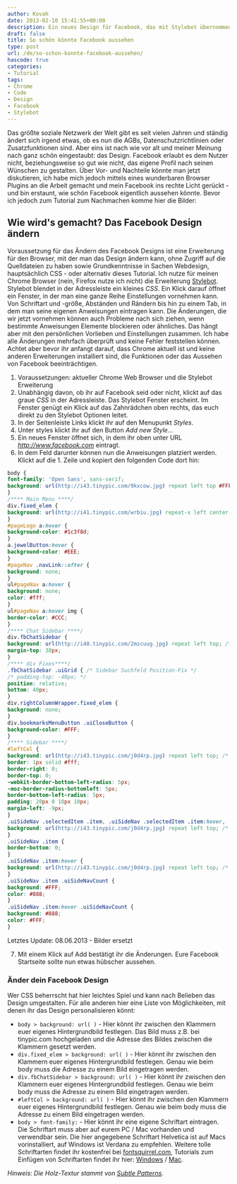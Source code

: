 ```yaml
---
author: Kovah
date: 2013-02-10 15:41:55+00:00
description: Ein neues Design für Facebook, das mit Stylebot übernommen werden kann.
draft: false
title: So schön könnte Facebook aussehen
type: post
url: /de/so-schon-konnte-facebook-aussehen/
hascode: true
categories:
- Tutorial
tags:
- Chrome
- Code
- Design
- Facebook
- Stylebot
---
```


Das größte soziale Netzwerk der Welt gibt es seit vielen Jahren und ständig ändert sich irgend etwas, ob es nun die AGBs, Datenschutzrichtlinien oder Zusatzfunktionen sind. Aber eins ist nach wie vor alt und meiner Meinung nach ganz schön eingestaubt: das Design. Facebook erlaubt es dem Nutzer nicht, beziehungsweise so gut wie nicht, das eigene Profil nach seinen Wünschen zu gestalten. Über Vor- und Nachteile könnte man jetzt diskutieren, ich habe mich jedoch mittels eines wunderbaren Browser Plugins an die Arbeit gemacht und mein Facebook ins rechte Licht gerückt - und bin erstaunt, wie schön Facebook eigentlich aussehen könnte. Bevor ich jedoch zum Tutorial zum Nachmachen komme hier die Bilder:


## Wie wird's gemacht? Das Facebook Design ändern

Voraussetzung für das Ändern des Facebook Designs ist eine Erweiterung für den Browser, mit der man das Design ändern kann, ohne Zugriff auf die Quelldateien zu haben sowie Grundkenntnisse in Sachen Webdesign, hauptsächlich CSS - oder alternativ dieses Tutorial. Ich nutze für meinen Chrome Browser (nein, Firefox nutze ich nicht) die Erweiterung [Stylebot](https://chrome.google.com/webstore/detail/stylebot/oiaejidbmkiecgbjeifoejpgmdaleoha). Stylebot blendet in der Adressleiste ein kleines _CSS_. Ein Klick darauf öffnet ein Fenster, in der man eine ganze Reihe Einstellungen vornehmen kann. Von Schriftart und -größe, Abständen und Rändern bis hin zu einem Tab, in dem man seine eigenen Anweisungen eintragen kann. Die Änderungen, die wir jetzt vornehmen können auch Probleme nach sich ziehen, wenn bestimmte Anweisungen Elemente blockieren oder ähnliches. Das hängt aber mit den persönlichen Vorlieben und Einstellungen zusammen. Ich habe alle Änderungen mehrfach überprüft und keine Fehler feststellen können. Achtet aber bevor ihr anfangt darauf, dass Chrome aktuell ist und keine anderen Erweiterungen installiert sind, die Funktionen oder das Aussehen von Facebook beeinträchtigen.

1. Voraussetzungen: aktueller Chrome Web Browser und die Stylebot Erweiterung
2. Unabhängig davon, ob ihr auf Facebook seid oder nicht, klickt auf das graue _CSS_ in der Adressleiste. Das Stylebot Fenster erscheint. Im Fenster genügt ein Klick auf das Zahnrädchen oben rechts, das euch direkt zu den Stylebot Optionen leitet.
3. In der Seitenleiste Links klickt ihr auf den Menupunkt _Styles_.
4. Unter styles klickt ihr auf den Button _Add new Style..._
5. Ein neues Fenster öffnet sich, in dem ihr oben unter URL _http://www.facebook.com_ eintragt.
6. In dem Feld darunter können nun die Anweisungen platziert werden. Klickt auf die 1. Zeile und kopiert den folgenden Code dort hin:

```css
body {
font-family: 'Open Sans', sans-serif;
background: url(http://i43.tinypic.com/9kxcow.jpg) repeat left top #FFF; /* Hintergrund */
}
/**** Main Menu ****/
div.fixed_elem {
background: url(http://i41.tinypic.com/wrbiu.jpg) repeat-x left center; /* Hintergrund Hauptmenuleiste */
}
#pageLogo a:hover {
background-color: #1c3f8d;
}
a.jewelButton:hover {
background-color: #EEE;
}
#pageNav .navLink::after {
background: none;
}
ul#pageNav a:hover {
background: none;
color: #fff;
}
ul#pageNav a:hover img {
border-color: #CCC;
}
/**** Chat Sidebar ****/
div.fbChatSidebar {
background: url(http://i40.tinypic.com/2mzcuug.jpg) repeat left top; /* Hintergrund Chat Sidebar*/
margin-top: 38px;
}
/**** div Fixes****/
.fbChatSidebar .uiGrid { /* Sidebar Suchfeld Position-Fix */
/* padding-top: -40px; */
position: relative;
bottom: 40px;
}
div.rightColumnWrapper.fixed_elem {
background: none;
}
div.bookmarksMenuButton .uiCloseButton {
background-color: #FFF;
}
/**** Sidebar ****/
#leftCol {
background: url(http://i43.tinypic.com/j0d4rp.jpg) repeat left top; /* Hintergrund Seitenleiste */
border: 1px solid #fff;
border-right: 0;
border-top: 0;
-webkit-border-bottom-left-radius: 5px;
-moz-border-radius-bottomleft: 5px;
border-bottom-left-radius: 5px;
padding: 20px 0 10px 10px;
margin-left: -9px;
}
.uiSideNav .selectedItem .item, .uiSideNav .selectedItem .item:hover, .uiSideNav ul .selectedItem .subitem, .uiSideNav ul .selectedItem .subitem:hover {
background: url(http://i43.tinypic.com/j0d4rp.jpg) repeat left top; /* Hintergrund Listenobjekt Seitenleiste */
}
.uiSideNav .item {
border-bottom: 0;
}
.uiSideNav .item:hover {
background: url(http://i43.tinypic.com/j0d4rp.jpg) repeat left top; /* Hintergrund Listenobjekt Seitenleiste bei hover*/
}
.uiSideNav .item .uiSideNavCount {
background: #FFF;
color: #888;
}
.uiSideNav .item:hover .uiSideNavCount {
background: #888;
color: #FFF;
}
```
Letztes Update: 08.06.2013 - Bilder ersetzt

7. Mit einem Klick auf Add bestätigt ihr die Änderungen. Eure Facebook Startseite sollte nun etwas hübscher aussehen.


### Änder dein Facebook Design

Wer CSS beherrscht hat hier leichtes Spiel und kann nach Belieben das Design umgestalten. Für alle anderen hier eine Liste von Möglichkeiten, mit denen ihr das Design personalisieren könnt:

  * `body > background: url( )` - Hier könnt ihr zwischen den Klammern euer eigenes Hintergrundbild festlegen. Das Bild muss z.B. bei tinypic.com hochgeladen und die Adresse des Bildes zwischen die Klammern gesetzt werden.
  * `div.fixed_elem > background: url( )` - Hier könnt ihr zwischen den Klammern euer eigenes Hintergrundbild festlegen. Genau wie beim body muss die Adresse zu einem Bild eingetragen werden.
  * `div.fbChatSidebar > background: url( )` - Hier könnt ihr zwischen den Klammern euer eigenes Hintergrundbild festlegen. Genau wie beim body muss die Adresse zu einem Bild eingetragen werden.
  * `#leftCol > background: url( )` - Hier könnt ihr zwischen den Klammern euer eigenes Hintergrundbild festlegen. Genau wie beim body muss die Adresse zu einem Bild eingetragen werden.
  * `body > font-family:` - Hier könnt ihr eine eigene Schriftart eintragen. Die Schriftart muss aber auf eurem PC / Mac vorhanden und verwendbar sein. Die hier angegebene Schriftart Helvetica ist auf Macs vorinstalliert, auf Windows ist Verdana zu empfehlen. Weitere tolle Schriftarten findet ihr kostenfrei bei [fontsquirrel.com](http://www.fontsquirrel.com/), Tutorials zum Einfügen von Schriftarten findet ihr hier: [Windows](http://support.microsoft.com/kb/314960/de) / [Mac](http://www.maceinsteiger.de/how-to/fonts-schriften-unter-mac-os-installieren/).

_Hinweis: Die Holz-Textur stammt von [Subtle Patterns](http://subtlepatterns.com/)._
